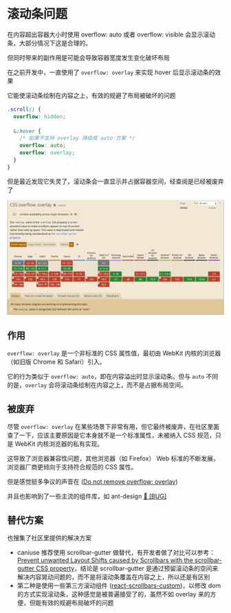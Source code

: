 # 滚动条问题

在内容超出容器大小时使用 overflow: auto 或者 overflow: visible 会显示滚动条，大部分情况下这是合理的。

但同时带来的副作用是可能会导致容器宽度发生变化破坏布局

在之前开发中，一直使用了 `overflow: overlay` 来实现 hover 后显示滚动条的效果

它能使滚动条绘制在内容之上，有效的规避了布局被破坏的问题

```css
.scroll() {
  overflow: hidden;

  &:hover {
    /* 如果不支持 overlay 降级成 auto 方案 */
    overflow: auto;
    overflow: overlay;
  }
}
```

但是最近发现它失灵了，滚动条会一直显示并占据容器空间，经查阅是已经被废弃了

![Overlay](../img/overlay.png)


## 作用

`overflow: overlay` 是一个非标准的 CSS 属性值，最初由 WebKit 内核的浏览器（如旧版 Chrome 和 Safari）引入。

它的行为类似于 `overflow: auto`，即在内容溢出时显示滚动条。但与 `auto` 不同的是，`overlay` 会将滚动条绘制在内容之上，而不是占据布局空间。


## 被废弃

尽管 `overflow: overlay` 在某些场景下非常有用，但它最终被废弃，在社区里面查了一下，应该主要原因是它本身就不是一个标准属性，未被纳入 CSS 规范，只是 WebKit 内核浏览器的私有实现。

这导致了浏览器兼容性问题，其他浏览器（如 Firefox） Web 标准的不断发展，浏览器厂商更倾向于支持符合规范的 CSS 属性。

但是感觉挺多争议的声音在 ([Do not remove overflow: overlay](https://github.com/w3c/csswg-drafts/issues/6090))

并且也影响到了一些主流的组件库，如 ant-design [ 🐛 [BUG]](https://github.com/ant-design/pro-components/issues/6162)


## 替代方案

也搜集了社区里提供的解决方案

- caniuse 推荐使用 scrollbar-gutter 做替代，有开发者做了对比可以参考：[Prevent unwanted Layout Shifts caused by Scrollbars with the scrollbar-gutter CSS property](https://www.bram.us/2021/07/23/prevent-unwanted-layout-shifts-caused-by-scrollbars-with-the-scrollbar-gutter-css-property/)，结论是 scrollbar-gutter 是通过预留滚动条的空间来解决内容晃动问题的，而不是将滚动条覆盖在内容之上，所以还是有区别
- 第二种是使用一些第三方滚动组件 ([react-scrollbars-custom](https://github.com/xobotyi/react-scrollbars-custom))，以修改 dom 的方式实现滚动条，这种感觉是被普遍接受了的，虽然不如 overlay 来的方便，但能有效的规避布局破坏的问题
